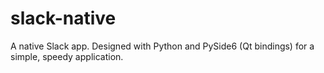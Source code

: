 # slack-native
A native Slack app. Designed with Python and PySide6 (Qt bindings) for a simple, speedy application.